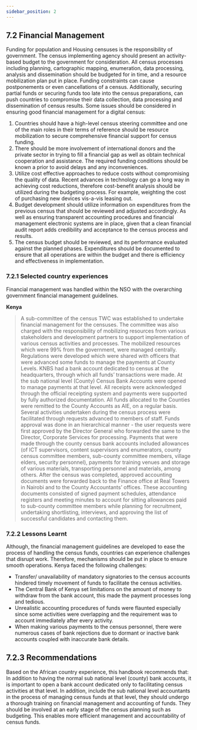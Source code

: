 ```yaml
---
sidebar_position: 2
---
```



## 7.2 Financial Management
Funding for population and Housing censuses is the responsibility of government. The census implementing agency should present an activity-based budget to the government for consideration. All census processes including planning, cartographic mapping, enumeration, data processing, analysis and dissemination should be budgeted for in time, and a resource mobilization plan put in place. Funding constraints can cause postponements or even cancellations of a census. Additionally, securing partial funds or securing funds too late into the census preparations, can push countries to compromise their data collection, data processing and dissemination of census results. 
Some issues should be considered in ensuring good financial management for a digital census:
1.	Countries should have a high-level census steering committee and one of the main roles in their terms of reference should be resource mobilization to secure comprehensive financial support for census funding.
2.	There should be more involvement of international donors and the private sector in trying to fill a financial gap as well as obtain technical cooperation and assistance. The required funding conditions should be known a prior to avoid delays and any inconveniences.
3.	Utilize cost effective approaches to reduce costs without compromising the quality of data. Recent advances in technology can go a long way in achieving cost reductions, therefore cost-benefit analysis should be utilized during the budgeting process. For example, weighting the cost of purchasing new devices vis-a-vis leasing out.
4.	Budget development should utilize information on expenditures from the previous census that should be reviewed and adjusted accordingly. As well as ensuring transparent accounting procedures and financial management electronic systems are in place, given that a clean financial audit report adds credibility and acceptance to the census process and results.
5.	The census budget should be reviewed, and its performance evaluated against the planned phases. Expenditures should be documented to ensure that all operations are within the budget and there is efficiency and effectiveness in implementation.

### 7.2.1	Selected country experiences
Financial management was handled within the NSO with the overarching government financial management guidelines.

**Kenya**
>A sub-committee of the census TWC was established to undertake financial management for the censuses. The committee was also charged with the responsibility of mobilizing resources from various stakeholders and development partners to support implementation of various census activities and processes. The mobilized resources which were 99% from the government, were managed centrally. Regulations were developed which were shared with officers that were advanced some funds to manage the payments at County Levels. KNBS had a bank account dedicated to census at the headquarters, through which all funds’ transactions were made. At the sub national level (County) Census Bank Accounts were opened to manage payments at that level. All receipts were acknowledged through the official receipting system and payments were supported by fully authorized documentation. All funds allocated to the Counties were remitted to the County Accounts as AIE, on a regular basis. 
>Several activities undertaken during the census process were facilitated through requests advanced to members of staff. Funds approval was done in an hierarchical manner - the user requests were first approved by the Director General who forwarded the same to the Director, Corporate Services for processing. Payments that were made through the county census bank accounts included allowances (of ICT supervisors, content supervisors and enumerators, county census committee members, sub-county committee members, village elders, security personnel), payments for training venues and storage of various materials, transporting personnel and materials, among others. 
>After the census was completed, approved accounting documents were forwarded back to the Finance office at Real Towers in Nairobi and to the County Accountants’ offices. These accounting documents consisted of signed payment schedules, attendance registers and meeting minutes to account for sitting allowances paid to sub-county committee members while planning for recruitment, undertaking shortlisting, interviews, and approving the list of successful candidates and contacting them.

### 7.2.2	Lessons Learnt
Although, the financial management guidelines are developed to ease the process of handling the census funds, countries can experience challenges that disrupt work. Therefore, mechanisms should be put in place to ensure smooth operations. Kenya faced the following challenges:
-	Transfer/ unavailability of mandatory signatories to the census accounts hindered timely movement of funds to facilitate the census activities.
-	The Central Bank of Kenya set limitations on the amount of money to withdraw from the bank account, this made the payment processes long and tedious.
-	Unrealistic accounting procedures of funds were flaunted especially since some activities were overlapping and the requirement was to account immediately after every activity.
-	When making various payments to the census personnel, there were numerous cases of bank rejections due to dormant or inactive bank accounts coupled with inaccurate bank details.

## 7.2.3	Recommendations
Based on the African country experience, this handbook recommends that:
In addition to having the normal sub national level (county) bank accounts, it is important to open a bank account dedicated only to facilitating census activities at that level. In addition, include the sub national level accountants in the process of managing census funds at that level, they should undergo a thorough training on financial management and accounting of funds. They should be involved at an early stage of the census planning such as budgeting. This enables more efficient management and accountability of census funds.
